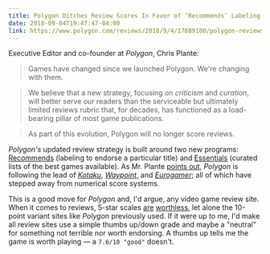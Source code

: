 ```yaml
---
title: Polygon Ditches Review Scores In Favor of ‘Recommends’ Labeling and Curated ‘Essentials’
date: 2018-09-04T19:47:47-04:00
link: https://www.polygon.com/reviews/2018/9/4/17689100/polygon-reviews-no-scores
---
```



Executive Editor and co-founder at *Polygon*, Chris Plante: 

> Games have changed since we launched Polygon. We're changing with them. 

> We believe that a new strategy, focusing on *criticism* and *curation*, will better serve our readers than the serviceable but ultimately limited reviews rubric that, for decades, has functioned as a load-bearing pillar of most game publications.

> As part of this evolution, Polygon will no longer score reviews.

*Polygon's* updated review strategy is built around two new programs: [Recommends](https://www.polygon.com/recommends) (labeling to endorse a particular title) and [Essentials](https://www.polygon.com/essentials) (curated lists of the best games available). As Mr. Plante [points out](https://twitter.com/plante/status/1037049092998881280), *Polygon* is following the lead of [*Kotaku*][k], [*Waypoint*][w], and [*Eurogamer*][e]; all of which have stepped away from numerical score systems. 

This is a good move for *Polygon* and, I'd argue, any video game review site. When it comes to reviews, 5-star scales [are](https://www.theverge.com/2017/3/16/14952434/netflix-five-star-ratings-going-away-thumbs-up-down) [worthless](https://techcrunch.com/2009/09/22/youtube-comes-to-a-5-star-realization-its-ratings-are-useless/), let alone the 10-point variant sites like *Polygon* previously used. If it were up to me, I'd make all review sites use a simple thumbs up/down grade and maybe a "neutral" for something not terrible nor worth endorsing. A thumbs up tells me the game is worth playing — a `7.6/10 "good"` doesn't. 


[k]: https://kotaku.com
[w]: https://waypoint.vice.com/en_us
[e]: https://www.eurogamer.net
